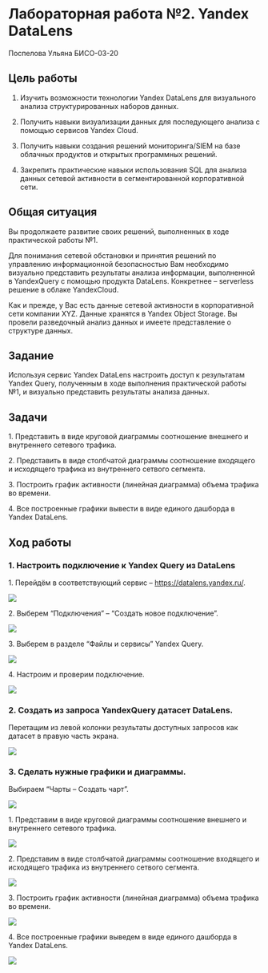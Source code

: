# Лабораторная работа №2. Yandex DataLens
Поспелова Ульяна БИСО-03-20

## Цель работы

1.  Изучить возможности технологии Yandex DataLens для визуального
    анализа структурированных наборов данных.

2.  Получить навыки визуализации данных для последующего анализа с
    помощью сервисов Yandex Cloud.

3.  Получить навыки создания решений мониторинга/SIEM на базе облачных
    продуктов и открытых программных решений.

4.  Закрепить практические навыки использования SQL для анализа данных
    сетевой активности в сегментированной корпоративной сети.

## Общая ситуация

Вы продолжаете развитие своих решений, выполненных в ходе практической
работы №1.

Для понимания сетевой обстановки и принятия решений по управлению
информационной безопасностью Вам необходимо визуально представить
результаты анализа информации, выполненной в YandexQuery с помощью
продукта DataLens. Конкретнее – serverless решение в облаке YandexCloud.

Как и прежде, у Вас есть данные сетевой активности в корпоративной сети
компании XYZ. Данные хранятся в Yandex Object Storage. Вы провели
разведочный анализ данных и имеете представление о структуре данных.

## Задание

Используя сервис Yandex DataLens настроить доступ к результатам Yandex
Query, полученным в ходе выполнения практической работы №1, и визуально
представить результаты анализа данных.

## Задачи

1\. Представить в виде круговой диаграммы соотношение внешнего и
внутреннего сетевого трафика.

2\. Представить в виде столбчатой диаграммы соотношение входящего и
исходящего трафика из внутреннего сетвого сегмента.

3\. Построить график активности (линейная диаграмма) объема трафика во
времени.

4\. Все построенные графики вывести в виде единого дашборда в Yandex
DataLens.

## Ход работы

### 1. Настроить подключение к Yandex Query из DataLens

1\. Перейдём в соответствующий сервис – https://datalens.yandex.ru/.

![](PNGs/pic_1.png)

2\. Выберем “Подключения” – “Создать новое подключение”.

![](PNGs/pic_2.png)

3\. Выберем в разделе “Файлы и сервисы” Yandex Query.

![](PNGs/pic_3.png)

4\. Настроим и проверим подключение.

![](PNGs/pic_4.png)

### 2. Создать из запроса YandexQuery датасет DataLens.

Перетащим из левой колонки результаты доступных запросов как датасет в
правую часть экрана.

![](PNGs/pic_5.png)

### 3. Сделать нужные графики и диаграммы.

Выбираем “Чарты – Создать чарт”.

![](PNGs/pic_6.png)

1\. Представим в виде круговой диаграммы соотношение внешнего и
внутреннего сетевого трафика.

![](PNGs/pic_7.png)

2\. Представим в виде столбчатой диаграммы соотношение входящего и
исходящего трафика из внутреннего сетвого сегмента.

![](PNGs/pic_8.png)

3\. Построить график активности (линейная диаграмма) объема трафика во
времени.

![](PNGs/pic_9.png)

4\. Все построенные графики выведем в виде единого дашборда в Yandex
DataLens.

![](PNGs/pic_10.png)
